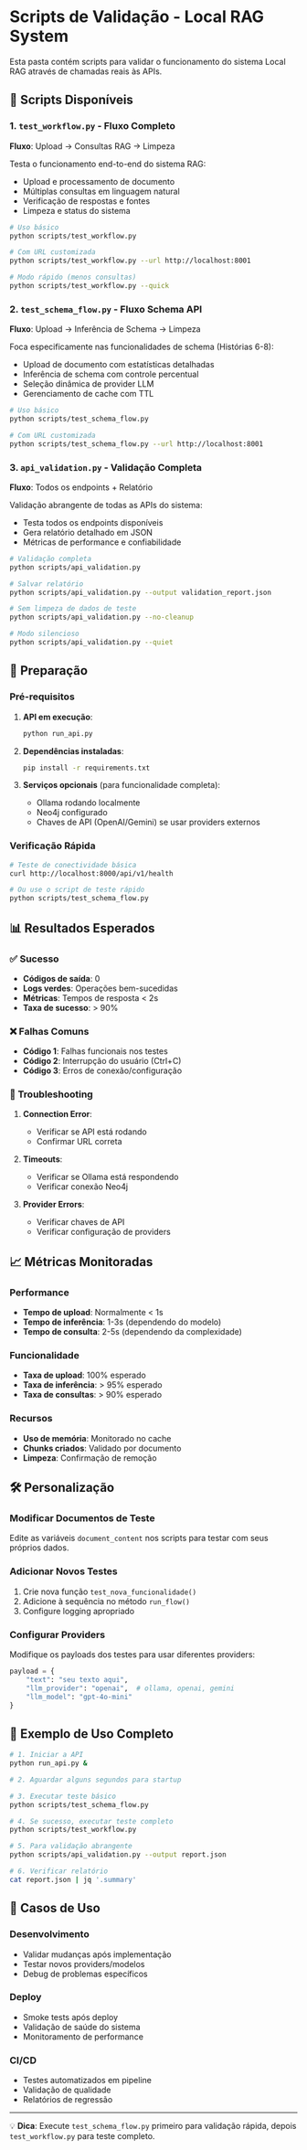# Scripts de Validação - Local RAG System

Esta pasta contém scripts para validar o funcionamento do sistema Local RAG através de chamadas reais às APIs.

## 📜 Scripts Disponíveis

### 1. `test_workflow.py` - Fluxo Completo
**Fluxo**: Upload → Consultas RAG → Limpeza

Testa o funcionamento end-to-end do sistema RAG:
- Upload e processamento de documento
- Múltiplas consultas em linguagem natural  
- Verificação de respostas e fontes
- Limpeza e status do sistema

```bash
# Uso básico
python scripts/test_workflow.py

# Com URL customizada
python scripts/test_workflow.py --url http://localhost:8001

# Modo rápido (menos consultas)
python scripts/test_workflow.py --quick
```

### 2. `test_schema_flow.py` - Fluxo Schema API
**Fluxo**: Upload → Inferência de Schema → Limpeza

Foca especificamente nas funcionalidades de schema (Histórias 6-8):
- Upload de documento com estatísticas detalhadas
- Inferência de schema com controle percentual
- Seleção dinâmica de provider LLM
- Gerenciamento de cache com TTL

```bash
# Uso básico
python scripts/test_schema_flow.py

# Com URL customizada  
python scripts/test_schema_flow.py --url http://localhost:8001
```

### 3. `api_validation.py` - Validação Completa
**Fluxo**: Todos os endpoints + Relatório

Validação abrangente de todas as APIs do sistema:
- Testa todos os endpoints disponíveis
- Gera relatório detalhado em JSON
- Métricas de performance e confiabilidade

```bash
# Validação completa
python scripts/api_validation.py

# Salvar relatório
python scripts/api_validation.py --output validation_report.json

# Sem limpeza de dados de teste
python scripts/api_validation.py --no-cleanup

# Modo silencioso
python scripts/api_validation.py --quiet
```

## 🚀 Preparação

### Pré-requisitos
1. **API em execução**:
   ```bash
   python run_api.py
   ```

2. **Dependências instaladas**:
   ```bash
   pip install -r requirements.txt
   ```

3. **Serviços opcionais** (para funcionalidade completa):
   - Ollama rodando localmente
   - Neo4j configurado
   - Chaves de API (OpenAI/Gemini) se usar providers externos

### Verificação Rápida
```bash
# Teste de conectividade básica
curl http://localhost:8000/api/v1/health

# Ou use o script de teste rápido
python scripts/test_schema_flow.py
```

## 📊 Resultados Esperados

### ✅ Sucesso
- **Códigos de saída**: 0
- **Logs verdes**: Operações bem-sucedidas
- **Métricas**: Tempos de resposta < 2s
- **Taxa de sucesso**: > 90%

### ❌ Falhas Comuns
- **Código 1**: Falhas funcionais nos testes
- **Código 2**: Interrupção do usuário (Ctrl+C)
- **Código 3**: Erros de conexão/configuração

### 🔧 Troubleshooting
1. **Connection Error**: 
   - Verificar se API está rodando
   - Confirmar URL correta

2. **Timeouts**:
   - Verificar se Ollama está respondendo
   - Verificar conexão Neo4j

3. **Provider Errors**:
   - Verificar chaves de API
   - Verificar configuração de providers

## 📈 Métricas Monitoradas

### Performance
- **Tempo de upload**: Normalmente < 1s
- **Tempo de inferência**: 1-3s (dependendo do modelo)
- **Tempo de consulta**: 2-5s (dependendo da complexidade)

### Funcionalidade  
- **Taxa de upload**: 100% esperado
- **Taxa de inferência**: > 95% esperado
- **Taxa de consultas**: > 90% esperado

### Recursos
- **Uso de memória**: Monitorado no cache
- **Chunks criados**: Validado por documento
- **Limpeza**: Confirmação de remoção

## 🛠️ Personalização

### Modificar Documentos de Teste
Edite as variáveis `document_content` nos scripts para testar com seus próprios dados.

### Adicionar Novos Testes
1. Crie nova função `test_nova_funcionalidade()`
2. Adicione à sequência no método `run_flow()`
3. Configure logging apropriado

### Configurar Providers
Modifique os payloads dos testes para usar diferentes providers:
```python
payload = {
    "text": "seu texto aqui",
    "llm_provider": "openai",  # ollama, openai, gemini
    "llm_model": "gpt-4o-mini"
}
```

## 📝 Exemplo de Uso Completo

```bash
# 1. Iniciar a API
python run_api.py &

# 2. Aguardar alguns segundos para startup

# 3. Executar teste básico
python scripts/test_schema_flow.py

# 4. Se sucesso, executar teste completo
python scripts/test_workflow.py

# 5. Para validação abrangente  
python scripts/api_validation.py --output report.json

# 6. Verificar relatório
cat report.json | jq '.summary'
```

## 🎯 Casos de Uso

### Desenvolvimento
- Validar mudanças após implementação
- Testar novos providers/modelos
- Debug de problemas específicos

### Deploy
- Smoke tests após deploy
- Validação de saúde do sistema
- Monitoramento de performance

### CI/CD
- Testes automatizados em pipeline
- Validação de qualidade
- Relatórios de regressão

---

💡 **Dica**: Execute `test_schema_flow.py` primeiro para validação rápida, depois `test_workflow.py` para teste completo.